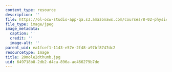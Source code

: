 ```yaml
---
content_type: resource
description: ''
file: https://ol-ocw-studio-app-qa.s3.amazonaws.com/courses/8-02-physics-ii-electricity-and-magnetism-spring-2007/649718b82db2d4ca896aae466279b7de_20mole2dthumb.jpg
file_type: image/jpeg
image_metadata:
  caption: ''
  credit: ''
  image-alt: ''
parent_uid: ea1fcef1-1143-e57e-2f48-a97bf8747dc2
resourcetype: Image
title: 20mole2dthumb.jpg
uid: 649718b8-2db2-d4ca-896a-ae466279b7de
---
```

